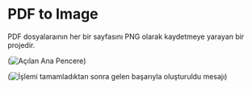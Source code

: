 # PDF to Image
PDF dosyalaraının her bir sayfasını PNG olarak kaydetmeye yarayan bir projedir.



(![Açılan Ana Pencere](https://github.com/user-attachments/assets/382839bc-0b67-4bd7-a66a-518d3340ee6f))




(![İşlemi tamamladıktan sonra gelen başarıyla oluşturuldu mesajı](https://github.com/user-attachments/assets/ad6a4ce3-a938-44d0-a9fc-1d5cc88ef6b0))
